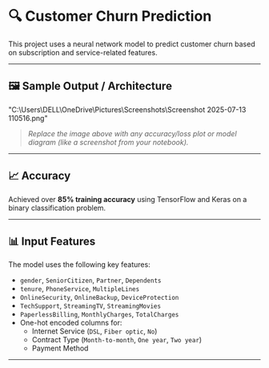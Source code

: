 # 🔍 Customer Churn Prediction

This project uses a neural network model to predict customer churn based on subscription and service-related features.

---

## 🖼️ Sample Output / Architecture

"C:\Users\DELL\OneDrive\Pictures\Screenshots\Screenshot 2025-07-13 110516.png"

> _Replace the image above with any accuracy/loss plot or model diagram (like a screenshot from your notebook)._

---

## 📈 Accuracy

Achieved over **85% training accuracy** using TensorFlow and Keras on a binary classification problem.

---

## 📊 Input Features

The model uses the following key features:

- `gender`, `SeniorCitizen`, `Partner`, `Dependents`
- `tenure`, `PhoneService`, `MultipleLines`
- `OnlineSecurity`, `OnlineBackup`, `DeviceProtection`
- `TechSupport`, `StreamingTV`, `StreamingMovies`
- `PaperlessBilling`, `MonthlyCharges`, `TotalCharges`
- One-hot encoded columns for:
  - Internet Service (`DSL`, `Fiber optic`, `No`)
  - Contract Type (`Month-to-month`, `One year`, `Two year`)
  - Payment Method

---



